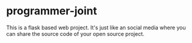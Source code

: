 # programmer-joint
This is a flask based web project. It's just like an social media where you can share the source code of your open source project.

